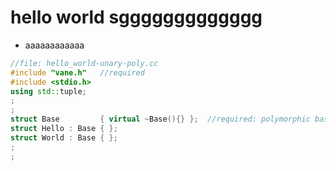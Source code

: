 # hello world sggggggggggggg


- aaaaaaaaaaaa
   
```c++
//file: hello_world-unary-poly.cc
#include "vane.h"   //required
#include <stdio.h>
using std::tuple;
;
;
struct Base         { virtual ~Base(){} };  //required: polymorphic base
struct Hello : Base { };
struct World : Base { };
;
;






```

